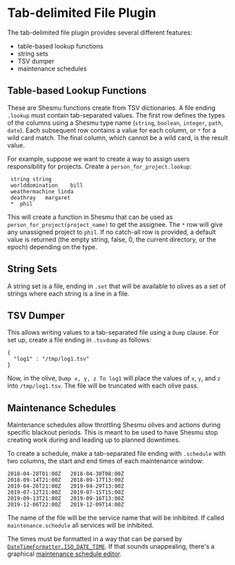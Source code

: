 # Tab-delimited File Plugin
The tab-delimited file plugin provides several different features:

- table-based lookup functions
- string sets
- TSV dumper
- maintenance schedules

## Table-based Lookup Functions
These are Shesmu functions create from TSV dictionaries. A file ending
`.lookup` must contain tab-separated values. The first row defines the types of
the columns using a Shesmu type name (`string`, `boolean`, `integer`, `path`,
`date`). Each subsequent row contains a value for each column, or `*` for a
wild card match. The final column, which cannot be a wild card, is the result
value.

For example, suppose we want to create a way to assign users responsibility for projects. Create a `person_for_project.lookup`:

     string	string
     worlddomination	bill
     weathermachine	linda
     deathray	margaret
     *	phil

This will create a function in Shesmu that can be used as
`person_for_project(project_name)` to get the assignee. The `*` row will give
any unassigned project to `phil`. If no catch-all row is provided, a default
value is returned (the empty string, false, 0, the current directory, or the
epoch) depending on the type.

## String Sets
A string set is a file, ending in `.set` that will be available to olives as a
set of strings where each string is a line in a file.

## TSV Dumper
This allows writing values to a tab-separated file using a `Dump` clause. For
set up, create a file ending in `.tsvdump` as follows:

    {
      "log1" : "/tmp/log1.tsv"
    }

Now, in the olive, `Dump x, y, z To log1` will place the values of `x`, `y`,
and `z` into `/tmp/log1.tsv`.  The file will be truncated with each olive pass.

## Maintenance Schedules
Maintenance schedules allow throttling Shesmu olives and actions during specific blackout periods. This is meant to be used to have Shesmu stop creating work during and leading up to planned downtimes.

To create a schedule, make a tab-separated file ending with `.schedule` with
two columns, the start and end times of each maintenance window:

    2018-04-28T01:00Z	2018-04-30T08:00Z
    2018-09-14T21:00Z	2018-09-17T13:00Z
    2019-04-26T21:00Z	2019-04-29T13:00Z
    2019-07-12T21:00Z	2019-07-15T15:00Z
    2019-09-13T21:00Z	2019-09-16T13:00Z
    2019-12-06T22:00Z	2019-12-09T14:00Z

The name of the file will be the service name that will be inhibited. If called
`maintenance.schedule` all services will be inhibited.

The times must be formatted in a way that can be parsed by
[`DateTimeFormatter.ISO_DATE_TIME`](https://docs.oracle.com/javase/8/docs/api/java/time/format/DateTimeFormatter.html#ISO_DATE_TIME).
If that sounds unappealing, there's a graphical [maintenance schedule
editor](../maintenance-editor/README.md).
